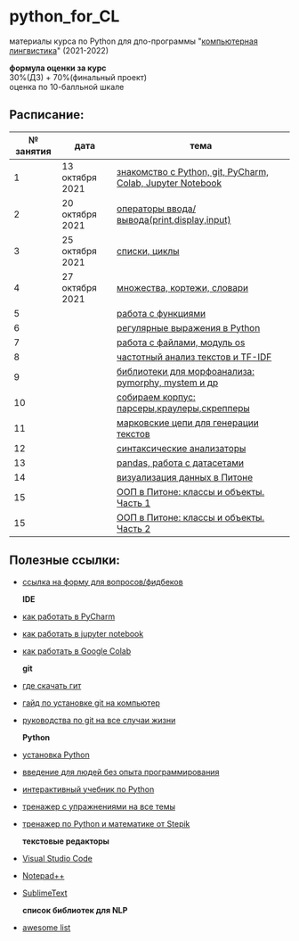 # python_for_CL
материалы курса по Python для дпо-программы "[компьютерная лингвистика](https://addenda.hse.ru/computational-linguistics)" (2021-2022)

**формула оценки за курс**<br>
30%(ДЗ) + 70%(финальный проект)<br>
оценка по 10-балльной шкале
  
## Расписание: 

|№ занятия|дата|тема|
|-|-|-|
|1|13 октября 2021|[знакомство с Python, git, PyCharm, Colab, Jupyter Notebook](https://github.com/nstsj/python_for_CL/tree/master/class1)|
|2|20 октября 2021|[операторы ввода/вывода(print,display,input)](https://github.com/nstsj/python_for_CL/tree/master/io%2C%20lists%2C%20cycles)|
|3|25 октября 2021|[списки, циклы](https://github.com/nstsj/python_for_CL/tree/master/io%2C%20lists%2C%20cycles)|
|4|27 октября 2021|[множества, кортежи, словари](https://github.com/nstsj/python_for_CL/tree/master/sets%2C%20tuples%2C%20dicts)|
|5||[работа с функциями](https://github.com/nstsj/python_for_CL/tree/master/functions)|
|6||[регулярные выражения в Python](https://github.com/nstsj/python_for_CL/tree/master/regexes)|
|7||[работа с файлами, модуль os](https://github.com/nstsj/python_for_CL/tree/master/files%20and%20system)|
|8||[частотный анализ текстов и TF-IDF](https://github.com/sjut/DPO_Materials/blob/master/%D0%9F%D1%80%D0%B0%D0%BA%D1%82%D0%B8%D1%87%D0%B5%D1%81%D0%BA%D0%B8%D0%B5%20%D0%B7%D0%B0%D0%BD%D1%8F%D1%82%D0%B8%D1%8F/freq_analysis_tf_idf.ipynb)|
|9||[библиотеки для морфоанализа: pymorphy, mystem и др](https://github.com/nstsj/python_for_CL/tree/master/morpho-analysis)|
|10||[собираем корпус: парсеры,краулеры,скрепперы](https://github.com/nstsj/python_for_CL/tree/master/data_parsers)|
|11||[марковские цепи для генерации текстов](https://github.com/nstsj/python_for_CL/tree/master/markov_textgen)|
|12||[синтаксические анализаторы](https://github.com/nstsj/python_for_CL/tree/master/syntax_parsing)|
|13||[pandas, работа с датасетами](https://github.com/nstsj/python_for_CL/tree/master/pandas)|
|14||[визуализация данных в Питоне](https://github.com/nstsj/python_for_CL/blob/master/dataviz/python_viz_mpl_seaborn.ipynb)|
|15||[ООП в Питоне: классы и объекты. Часть 1](https://github.com/nstsj/python_for_CL/tree/master/OOP)|
|15||[ООП в Питоне: классы и объекты. Часть 2](https://github.com/nstsj/python_for_CL/blob/master/OOP/OOP-2_libraries.ipynb)|


## Полезные ссылки:

* [ссылка на форму для вопросов/фидбеков](https://forms.gle/3aycLhcVfpPmZCA77)<br>

  **IDE**
* [как работать в PyCharm](https://py-charm.blogspot.com/2017/09/blog-post.html)
* [как работать в jupyter notebook](https://devpractice.ru/python-lesson-6-work-in-jupyter-notebook/)
* [как работать в Google Colab](https://towardsdatascience.com/getting-started-with-google-colab-f2fff97f594c) <br>

  **git**
* [где скачать гит](https://git-scm.com/downloads)
* [гайд по установке git на компьютер](https://githowto.com/ru)
* [руководства по git на все случаи жизни](https://guides.github.com/) <br>

  **Python**
* [установка Python](https://www.python.org/downloads/)
* [введение для людей без опыта программирования](https://wiki.python.org/moin/BeginnersGuide/NonProgrammers)
* [интерактивный учебник по Python](https://snakify.org/ru)
* [тренажер с упражнениями на все темы](https://www.w3resource.com/python-exercises/python-basic-exercises.php) 
* [тренажер по Python и математике от Stepik](https://stepik.org/course/3356/promo#toc) <br>

  **текстовые редакторы**
* [Visual Studio Code](https://code.visualstudio.com/)
* [Notepad++](https://notepad-plus-plus.org/downloads/v7.7.1/)
* [SublimeText](https://www.sublimetext.com/3) <br>


  **список библиотек для NLP**
* [awesome list](https://github.com/keon/awesome-nlp#user-content-python)
